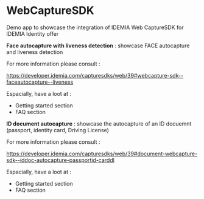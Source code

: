 # WebCaptureSDK

Demo app to showcase the integration of IDEMIA Web CaptureSDK for IDEMIA Identity offer

**Face autocapture with liveness detection** : showcase FACE autocapture and liveness detection

For more information please consult :

https://developer.idemia.com/capturesdks/web/39#webcapture-sdk--faceautocapture--liveness

Espacially, have a loot at :
- Getting started section
- FAQ section 

**ID document autocapture** : showcase the autocapture of an ID docuemnt (passport, identity card, Driving License)

For more information please consult :

https://developer.idemia.com/capturesdks/web/39#document-webcapture-sdk--iddoc-autocapture-passportid-carddl

Espacially, have a loot at :
- Getting started section
- FAQ section 